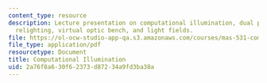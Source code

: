 ```yaml
---
content_type: resource
description: Lecture presentation on computational illumination, dual photography,
  relighting, virtual optic bench, and light fields.
file: https://ol-ocw-studio-app-qa.s3.amazonaws.com/courses/mas-531-computational-camera-and-photography-fall-2009/2a76f8a630f62373d87234a9fd3ba38a_MITMAS_531F09_lec04.pdf
file_type: application/pdf
resourcetype: Document
title: Computational Illumination
uid: 2a76f8a6-30f6-2373-d872-34a9fd3ba38a
---
```

